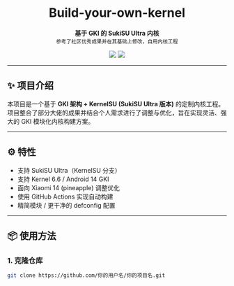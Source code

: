<h1 align="center">Build-your-own-kernel</h1>

<p align="center">
  <b>基于 GKI 的 SukiSU Ultra 内核</b><br>
  <sub>参考了社区优秀成果并在其基础上修改，自用内核工程</sub>
</p>

<p align="center">
  <img src="https://img.shields.io/github/license/Celestials316/Build-your-own-kernel?style=flat-square">
  <img src="https://img.shields.io/github/stars/Celestials316/Build-your-own-kernel?style=social">
</p>

---

## ✨ 项目介绍

本项目是一个基于 **GKI 架构 + KernelSU (SukiSU Ultra 版本)** 的定制内核工程。  
项目整合了部分大佬的成果并结合个人需求进行了调整与优化，旨在实现灵活、强大的 GKI 模块化内核构建方案。

---

## ⚙️ 特性

- 支持 SukiSU Ultra（KernelSU 分支）
- 支持 Kernel 6.6 / Android 14 GKI
- 面向 Xiaomi 14 (pineapple) 调整优化
- 使用 GitHub Actions 实现自动构建
- 精简模块 / 更干净的 defconfig 配置

---

## 📦 使用方法

### 1. 克隆仓库
```bash
git clone https://github.com/你的用户名/你的项目名.git
